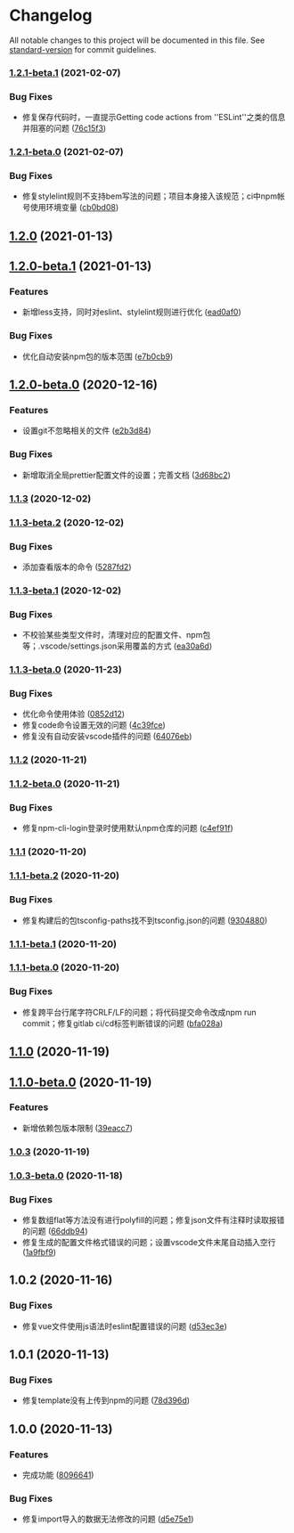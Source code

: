 # Changelog

All notable changes to this project will be documented in this file. See [standard-version](https://github.com/conventional-changelog/standard-version) for commit guidelines.

### [1.2.1-beta.1](https://gitlab.vmic.xyz///compare/v1.2.1-beta.0...v1.2.1-beta.1) (2021-02-07)


### Bug Fixes

* 修复保存代码时，一直提示Getting code actions from ''ESLint''之类的信息并阻塞的问题 ([76c15f3](https://gitlab.vmic.xyz///commit/76c15f3fb5bd7e22cada8584fcd739012e6d8d7d))

### [1.2.1-beta.0](https://gitlab.vmic.xyz///compare/v1.2.0-beta.1...v1.2.1-beta.0) (2021-02-07)


### Bug Fixes

* 修复stylelint规则不支持bem写法的问题；项目本身接入该规范；ci中npm帐号使用环境变量 ([cb0bd08](https://gitlab.vmic.xyz///commit/cb0bd0813d4116db2853112301a32300e6f8896b))

## [1.2.0](https://gitlab.vmic.xyz///compare/v1.2.0-beta.1...v1.2.0) (2021-01-13)

## [1.2.0-beta.1](https://gitlab.vmic.xyz///compare/v1.2.0-beta.0...v1.2.0-beta.1) (2021-01-13)


### Features

* 新增less支持，同时对eslint、stylelint规则进行优化 ([ead0af0](https://gitlab.vmic.xyz///commit/ead0af0475ee5c89b18f6595f4ef7375fdf53f03))


### Bug Fixes

* 优化自动安装npm包的版本范围 ([e7b0cb9](https://gitlab.vmic.xyz///commit/e7b0cb9d3c511576218cd49c3a9680b15a43fcf0))

## [1.2.0-beta.0](https://gitlab.vmic.xyz///compare/v1.1.3-beta.2...v1.2.0-beta.0) (2020-12-16)


### Features

* 设置git不忽略相关的文件 ([e2b3d84](https://gitlab.vmic.xyz///commit/e2b3d84d5bdf50464b2f25622e83e5e2221ed492))


### Bug Fixes

* 新增取消全局prettier配置文件的设置；完善文档 ([3d68bc2](https://gitlab.vmic.xyz///commit/3d68bc27155876ac8f61896145be39393ab9e15a))

### [1.1.3](https://gitlab.vmic.xyz///compare/v1.1.3-beta.2...v1.1.3) (2020-12-02)

### [1.1.3-beta.2](https://gitlab.vmic.xyz///compare/v1.1.3-beta.1...v1.1.3-beta.2) (2020-12-02)


### Bug Fixes

* 添加查看版本的命令 ([5287fd2](https://gitlab.vmic.xyz///commit/5287fd267f69c1eb81971a1cd6dff0cd5adac85e))

### [1.1.3-beta.1](https://gitlab.vmic.xyz///compare/v1.1.3-beta.0...v1.1.3-beta.1) (2020-12-02)


### Bug Fixes

* 不校验某些类型文件时，清理对应的配置文件、npm包等；.vscode/settings.json采用覆盖的方式 ([ea30a6d](https://gitlab.vmic.xyz///commit/ea30a6db9ad3a93e880ba108153c7ccffbb4ab01))

### [1.1.3-beta.0](https://gitlab.vmic.xyz///compare/v1.1.2-beta.0...v1.1.3-beta.0) (2020-11-23)


### Bug Fixes

* 优化命令使用体验 ([0852d12](https://gitlab.vmic.xyz///commit/0852d12c799891c2dee3781914f7d293dcd2e44c))
* 修复code命令设置无效的问题 ([4c39fce](https://gitlab.vmic.xyz///commit/4c39fce329f48c791243333efcaaab6998a38d0b))
* 修复没有自动安装vscode插件的问题 ([64076eb](https://gitlab.vmic.xyz///commit/64076eb53aeb7138e82ebfeecc5d1d3fddbb7b4a))

### [1.1.2](https://gitlab.vmic.xyz///compare/v1.1.2-beta.0...v1.1.2) (2020-11-21)

### [1.1.2-beta.0](https://gitlab.vmic.xyz///compare/v1.1.1-beta.2...v1.1.2-beta.0) (2020-11-21)


### Bug Fixes

* 修复npm-cli-login登录时使用默认npm仓库的问题 ([c4ef91f](https://gitlab.vmic.xyz///commit/c4ef91f229485fb28207537296658dd5caa310b9))

### [1.1.1](https://gitlab.vmic.xyz///compare/v1.1.1-beta.2...v1.1.1) (2020-11-20)

### [1.1.1-beta.2](https://gitlab.vmic.xyz///compare/v1.1.1-beta.1...v1.1.1-beta.2) (2020-11-20)


### Bug Fixes

* 修复构建后的包tsconfig-paths找不到tsconfig.json的问题 ([9304880](https://gitlab.vmic.xyz///commit/9304880390324c82609522c5e96b3eb862841221))

### [1.1.1-beta.1](https://gitlab.vmic.xyz///compare/v1.1.1-beta.0...v1.1.1-beta.1) (2020-11-20)

### [1.1.1-beta.0](https://gitlab.vmic.xyz///compare/v1.1.0-beta.0...v1.1.1-beta.0) (2020-11-20)


### Bug Fixes

* 修复跨平台行尾字符CRLF/LF的问题；将代码提交命令改成npm run commit；修复gitlab ci/cd标签判断错误的问题 ([bfa028a](https://gitlab.vmic.xyz///commit/bfa028ab8a0508a9d98dc21911ac089641b89210))

## [1.1.0](https://gitlab.vmic.xyz///compare/v1.1.0-beta.0...v1.1.0) (2020-11-19)

## [1.1.0-beta.0](https://gitlab.vmic.xyz///compare/v1.0.3-beta.0...v1.1.0-beta.0) (2020-11-19)


### Features

* 新增依赖包版本限制 ([39eacc7](https://gitlab.vmic.xyz///commit/39eacc7b1a86d4cc2090f899b6400066c45654e2))

### [1.0.3](https://gitlab.vmic.xyz///compare/v1.0.3-beta.0...v1.0.3) (2020-11-19)

### [1.0.3-beta.0](https://gitlab.vmic.xyz///compare/v1.0.2-rc.0...v1.0.3-beta.0) (2020-11-18)


### Bug Fixes

* 修复数组flat等方法没有进行polyfill的问题；修复json文件有注释时读取报错的问题 ([66ddb94](https://gitlab.vmic.xyz///commit/66ddb940c7e22d5cd7a4a9030d8c2ddbfcd50ebc))
* 修复生成的配置文件格式错误的问题；设置vscode文件末尾自动插入空行 ([1a9fbf9](https://gitlab.vmic.xyz///commit/1a9fbf9c896eaedcfad775933f4f7930263c784c))

## 1.0.2 (2020-11-16)


### Bug Fixes

* 修复vue文件使用js语法时eslint配置错误的问题 ([d53ec3e](https://gitlab.vmic.xyz///commit/d53ec3ef68039446ddf1c6c0bf9ea1849c96f397))

## 1.0.1 (2020-11-13)


### Bug Fixes

* 修复template没有上传到npm的问题 ([78d396d](https://gitlab.vmic.xyz///commit/78d396d4d74be558d0254bf2b44e110aa6af2006))

## 1.0.0 (2020-11-13)


### Features

* 完成功能 ([8096641](https://gitlab.vmic.xyz///commit/80966414fff6707abf48138d82ef6c2563eeaba6))


### Bug Fixes

* 修复import导入的数据无法修改的问题 ([d5e75e1](https://gitlab.vmic.xyz///commit/d5e75e1b723ca92737872cc8b06b282cd041b969))
